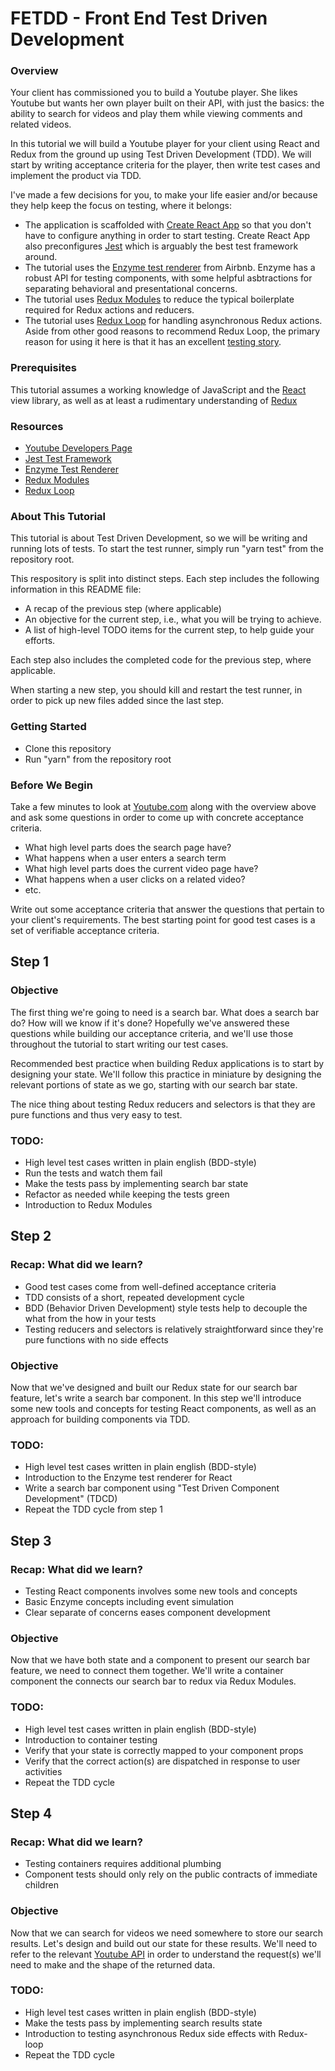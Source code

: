 
# FETDD - Front End Test Driven Development

### Overview
Your client has commissioned you to build a Youtube player. She likes Youtube but wants her own player built on their API, with just the basics: the ability to search for videos and play them while viewing comments and related videos.

In this tutorial we will build a Youtube player for your client using React and Redux from the ground up using Test Driven Development (TDD). We will start by writing acceptance criteria for the player, then write test cases and implement the product via TDD.

I've made a few decisions for you, to make your life easier and/or because they help keep the focus on testing, where it belongs:

- The application is scaffolded with [Create React App](https://github.com/facebook/create-react-app) so that you don't have to configure anything in order to start testing. Create React App also preconfigures [Jest](https://jestjs.io/docs/en/getting-started) which is arguably the best test framework around.
- The tutorial uses the [Enzyme test renderer](http://airbnb.io/enzyme/) from Airbnb. Enzyme has a robust API for testing components, with some helpful asbtractions for separating behavioral and presentational concerns.
- The tutorial uses [Redux Modules](https://mboperator.gitbooks.io/redux-modules/content/) to reduce the typical boilerplate required for Redux actions and reducers.
- The tutorial uses [Redux Loop](https://redux-loop.js.org/) for handling asynchronous Redux actions. Aside from other good reasons to recommend Redux Loop, the primary reason for using it here is that it has an excellent [testing story](https://redux-loop.js.org/docs/tutorial/Testing.html).

### Prerequisites
This tutorial assumes a working knowledge of JavaScript and the [React](https://reactjs.org/) view library, as well as at least a rudimentary understanding of [Redux](https://redux.js.org/)

### Resources
- [Youtube Developers Page](https://developers.google.com/youtube/) 
- [Jest Test Framework](https://jestjs.io/docs/en/getting-started)
- [Enzyme Test Renderer](http://airbnb.io/enzyme/)
- [Redux Modules](https://mboperator.gitbooks.io/redux-modules/content/)
- [Redux Loop](https://redux-loop.js.org/)

### About This Tutorial
This tutorial is about Test Driven Development, so we will be writing and running lots of tests. To start the test runner, simply run "yarn test" from the repository root.

This respository is split into distinct steps. Each step includes the following information in this README file:
- A recap of the previous step (where applicable)
- An objective for the current step, i.e., what you will be trying to achieve.
- A list of high-level TODO items for the current step, to help guide your efforts.

Each step also includes the completed code for the previous step, where applicable.

When starting a new step, you should kill and restart the test runner, in order to pick up new files added since the last step.

### Getting Started
- Clone this repository
- Run "yarn" from the repository root

### Before We Begin
Take a few minutes to look at [Youtube.com](https://www.youtube.com/) along with the overview above and ask some questions in order to come up with concrete acceptance criteria.

- What high level parts does the search page have?
- What happens when a user enters a search term
- What high level parts does the current video page have?
- What happens when a user clicks on a related video?
- etc.

Write out some acceptance criteria that answer the questions that pertain to your client's requirements. The best starting point for good test cases is a set of verifiable acceptance criteria.

## Step 1

### Objective
The first thing we're going to need is a search bar. What does a search bar do? How will we know if it's done? Hopefully we've answered these questions while building our acceptance criteria, and we'll use those throughout the tutorial to start writing our test cases. 

Recommended best practice when building Redux applications is to start by designing your state. We'll follow this practice in miniature by designing the relevant portions of state as we go, starting with our search bar state.

The nice thing about testing Redux reducers and selectors is that they are pure functions and thus very easy to test.

### TODO:
- High level test cases written in plain english (BDD-style)
- Run the tests and watch them fail
- Make the tests pass by implementing search bar state
- Refactor as needed while keeping the tests green
- Introduction to Redux Modules

## Step 2

### Recap: What did we learn?
- Good test cases come from well-defined acceptance criteria
- TDD consists of a short, repeated development cycle
- BDD (Behavior Driven Development) style tests help to decouple the what from the how in your tests
- Testing reducers and selectors is relatively straightforward since they're pure functions with no side effects

### Objective
Now that we've designed and built our Redux state for our search bar feature, let's write a search bar component. 
In this step we'll introduce some new tools and concepts for testing React components, as well as an approach for building components via TDD.

### TODO:
- High level test cases written in plain english (BDD-style)
- Introduction to the Enzyme test renderer for React
- Write a search bar component using "Test Driven Component Development" (TDCD)
- Repeat the TDD cycle from step 1

## Step 3

### Recap: What did we learn?
- Testing React components involves some new tools and concepts 
- Basic Enzyme concepts including event simulation
- Clear separate of concerns eases component development

### Objective
Now that we have both state and a component to present our search bar feature, we need to connect them together. We'll write a container component the connects our search bar to redux via Redux Modules.

### TODO:
- High level test cases written in plain english (BDD-style)
- Introduction to container testing
- Verify that your state is correctly mapped to your component props
- Verify that the correct action(s) are dispatched in response to user activities
- Repeat the TDD cycle

## Step 4

### Recap: What did we learn?
- Testing containers requires additional plumbing
- Component tests should only rely on the public contracts of immediate children

### Objective
Now that we can search for videos we need somewhere to store our search results. Let's design and build out our state for these results. We'll need to refer to the relevant [Youtube API](https://developers.google.com/youtube/v3/docs/search) in order to understand the request(s) we'll need to make and the shape of the returned data.

### TODO:
- High level test cases written in plain english (BDD-style)
- Make the tests pass by implementing search results state
- Introduction to testing asynchronous Redux side effects with Redux-loop
- Repeat the TDD cycle

